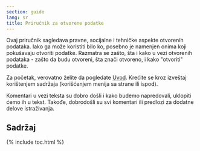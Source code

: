 ```yaml
---
section: guide
lang: sr
title: Priručnik za otvorene podatke
---
```

Ovaj priručnik sagledava pravne, socijalne i tehničke aspekte otvorenih podataka. Iako ga može koristiti bilo ko, posebno je namenjen onima koji pokušavaju otvoriti podatke. Razmatra se zašto, šta i kako u vezi otvorenih podataka - zašto da budu otvoreni, šta znači  otvoreno, i kako "otvoriti" podatke.

Za početak, verovatno želite da pogledate [Uvod](introduction/). Krećite se kroz izveštaj korištenjem sadržaja (korišćenjem menija sa strane ili ispod).

Komentari u vezi teksta su dobro došli i kako budemo napredovali, uklopiti ćemo ih u tekst. Takođe, dobrodošli su svi komentari ili predlozi za dodatne delove istraživanja.

## Sadržaj

{% include toc.html %}
